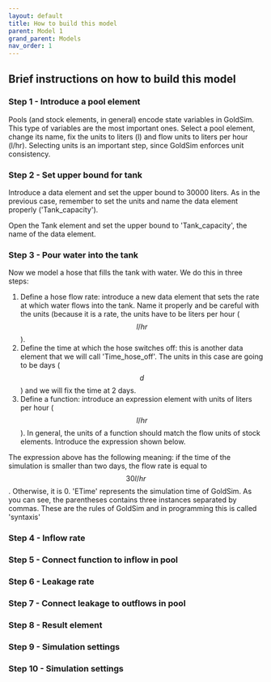 ```yaml
---
layout: default
title: How to build this model
parent: Model 1
grand_parent: Models
nav_order: 1
---
```


## Brief instructions on how to build this model

### Step 1 -  Introduce a pool element

Pools (and stock elements, in general) encode state variables in GoldSim. This type of variables are the most important ones.
Select a pool element, change its name, fix the units to liters (l) and flow units to liters per hour (l/hr). Selecting units is an important step, since GoldSim enforces unit consistency.

### Step 2 -  Set upper bound for tank

Introduce a data element and set the upper bound to 30000 liters. As in the previous case, remember to set the units and name the data element properly ('Tank_capacity').

Open the Tank element and set the upper bound to 'Tank_capacity', the name of the data element.

### Step 3 - Pour water into the tank

Now we model a hose that fills the tank with water. We do this in three steps:

   1. Define a hose flow rate: introduce a new data element that sets the rate at which water flows into the tank. Name it properly and be careful with the units (because it is a rate, the units have to be liters per hour ($$l/hr$$).
   2. Define the time at which the hose switches off: this is another data element that we will call 'Time_hose_off'. The units in this case are going to be days ($$d$$) and we will fix the time at 2 days.
   3. Define a function: introduce an expression element with units of liters per hour ($$l/hr$$). In general, the units of a function should match the flow units of stock elements. Introduce the expression shown below.


   The expression above has the following meaning: if the time of the simulation is smaller than two days, the flow rate is equal to $$30 l/hr$$. Otherwise, it is 0. 'ETime' represents the simulation time of GoldSim. As you can see, the parentheses contains three instances separated by commas. These are the rules of GoldSim and in programming this is called 'syntaxis'



### Step 4 -  Inflow rate

### Step 5 - Connect function to inflow in pool

### Step 6 - Leakage rate

### Step 7 - Connect leakage to outflows in pool

### Step 8 - Result element

### Step 9 - Simulation settings

### Step 10 - Simulation settings



